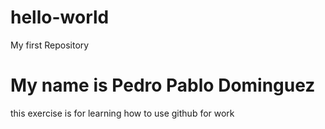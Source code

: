 # hello-world
My first Repository
# My name is Pedro Pablo Dominguez
this exercise is for learning how to use
github for work
